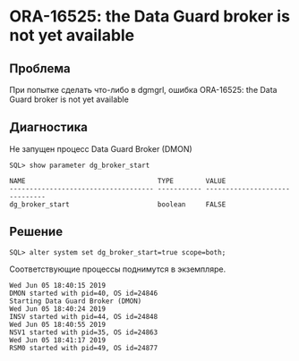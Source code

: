 # ORA-16525: the Data Guard broker is not yet available

## Проблема

При попытке сделать что-либо в dgmgrl, ошибка ORA-16525: the Data Guard broker is not yet available

## Диагностика

Не запущен процесс Data Guard Broker (DMON)

```
SQL> show parameter dg_broker_start

NAME                                 TYPE        VALUE
------------------------------------ ----------- ------------------------------
dg_broker_start                      boolean     FALSE
```

## Решение

```
SQL> alter system set dg_broker_start=true scope=both;
```

Соответствующие процессы поднимутся в экземпляре.

```
Wed Jun 05 18:40:15 2019
DMON started with pid=40, OS id=24846
Starting Data Guard Broker (DMON)
Wed Jun 05 18:40:24 2019
INSV started with pid=44, OS id=24848
Wed Jun 05 18:40:55 2019
NSV1 started with pid=35, OS id=24863
Wed Jun 05 18:41:17 2019
RSM0 started with pid=49, OS id=24877
```